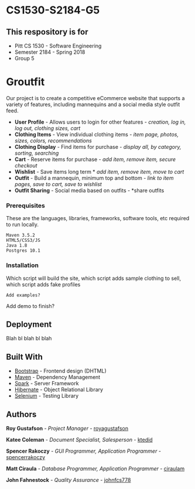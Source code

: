 # CS1530-S2184-G5

## This respository is for
* Pitt CS 1530 - Software Engineering
* Semester 2184 - Spring 2018
* Group 5

# Groutfit

Our project is to create a competitive eCommerce website that supports a variety of features, including mannequins and a social media style outfit feed.

* **User Profile** - Allows users to login for other features - *creation, log in, log out, clothing sizes, cart*
* **Clothing Items** - View individual clothing items - *item page, photos, sizes, colors, recommendations*
* **Clothing Display** - Find items for purchase - *display all, by category, sorting, searching*
* **Cart** - Reserve items for purchase - *add item, remove item, secure checkout*
* **Wishlist** - Save items long term * *add item, remove item, move to cart*
* **Outfit** - Build a mannequin, minimum top and bottom - *link to item pages, save to cart, save to wishlist*
* **Outfit Sharing** - Social media based on outfits - *share outfits

### Prerequisites

These are the languages, libraries, frameworks, software tools, etc required to run locally.

```
Maven 3.5.2
HTML5/CSS3/JS
Java 1.8
Postgres 10.1
```

### Installation

Which script will build the site, which script adds sample clothing to sell, which script adds fake profiles

```
Add examples?
```

Add demo to finish?

## Deployment

Blah bl blah bl blah

## Built With

* [Bootstrap](https://getbootstrap.com/) - Frontend design (DHTML)
* [Maven](https://maven.apache.org/) - Dependency Management
* [Spark](http://sparkjava.com/) - Server Framework
* [Hibernate](http://hibernate.org/) - Object Relational Library
* [Selenium](http://www.seleniumhq.org/) - Testing Library

## Authors

**Roy Gustafson** - *Project Manager* - [royagustafson](https://github.com/royagustafson)

**Katee Coleman** - *Document Specialist, Salesperson* - [ktedid](https://github.com/ktedid)

**Spencer Rakoczy** - *GUI Programmer, Application Programmer* - [spencerrakoczy](https://github.com/spencerrakoczy)

**Matt Ciraula** - *Database Programmer, Application Programmer* - [ciraulam](https://github.com/ciraulam)

**John Fahnestock** - *Quality Assurance* - [johnfcs778](https://github.com/johnfcs778)
